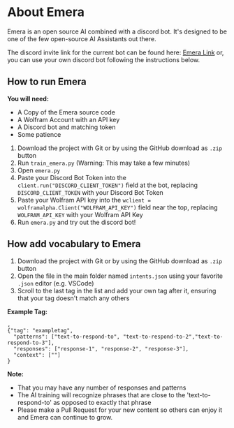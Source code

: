 # About Emera

Emera is an open source AI combined with a discord bot. It's designed to be one of the few open-source AI Assistants out there.

The discord invite link for the current bot can be found here: [Emera Link](https://discord.com/api/oauth2/authorize?client_id=842063913905422337&permissions=11264&scope=bot) or, you can use your own discord bot following the instructions below.

## How to run Emera

  **You will need:**
  * A Copy of the Emera source code
  * A Wolfram Account with an API key
  * A Discord bot and matching token
  * Some patience

  1. Download the project with Git or by using the GitHub download as `.zip` button
  2. Run `train_emera.py` (Warning: This may take a few minutes)
  3. Open `emera.py`
  4. Paste your Discord Bot Token into the `client.run("DISCORD_CLIENT_TOKEN")` field at the bot, replacing `DISCORD_CLIENT_TOKEN` with your Discord Bot Token
  5. Paste your Wolfram API key into the `wclient = wolframalpha.Client("WOLFRAM_API_KEY")` field near the top, replacing `WOLFRAM_API_KEY` with your Wolfram API Key
  6. Run `emera.py` and try out the discord bot!

## How add vocabulary to Emera

  1. Download the project with Git or by using the GitHub download as `.zip` button
  2. Open the file in the main folder named `intents.json` using your favorite `.json` editor (e.g. VSCode)
  3. Scroll to the last tag in the list and add your own tag after it, ensuring that your tag doesn't match any others
  
  **Example Tag:**
  ```
  ,
  {"tag": "exampletag",
    "patterns": ["text-to-respond-to", "text-to-respond-to-2","text-to-respond-to-3"],
    "responses": ["response-1", "response-2", "response-3"],
    "context": [""]
  }
  ```
  **Note:**
  * That you may have any number of responses and patterns
  * The AI training will recognize phrases that are close to the 'text-to-respond-to' as opposed to exactly that phrase
  * Please make a Pull Request for your new content so others can enjoy it and Emera can continue to grow.
